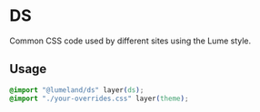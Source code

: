 # DS

Common CSS code used by different sites using the Lume style.

## Usage

```css
@import "@lumeland/ds" layer(ds);
@import "./your-overrides.css" layer(theme);
```
